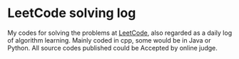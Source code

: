 # LeetCode solving log
My codes for solving the problems at [LeetCode](http://leetcode.com "leetcode"), also regarded as  a daily log of algorithm learning. 
Mainly coded in cpp, some would be in Java or Python. All source codes published could be Accepted by online judge.
